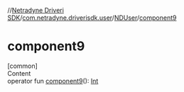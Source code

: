 //[Netradyne Driveri SDK](../../index.md)/[com.netradyne.driverisdk.user](../index.md)/[NDUser](index.md)/[component9](component9.md)



# component9  
[common]  
Content  
operator fun [component9](component9.md)(): [Int](https://kotlinlang.org/api/latest/jvm/stdlib/kotlin/-int/index.html)  



